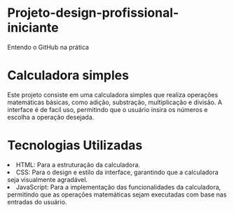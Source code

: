 # Projeto-design-profissional-iniciante
Entendo o GitHub na prática
# Calculadora simples 
Este projeto consiste em uma calculadora simples que realiza operações matemáticas básicas, como adição, substração, multiplicação e divisão. A interface é de facil uso, permitindo que o usuário insira os números e escolha a operação desejada. 

# Tecnologias Utilizadas
<li>HTML: Para a estruturação da calculadora.
<li>CSS: Para o design e estilo da interface, garantindo que a calculadora seja visualmente agradável.
<li>JavaScript: Para a implementação das funcionalidades da calculadora, permitindo que as operações matemáticas sejam executadas com base nas entradas do usuário.

